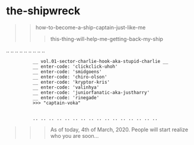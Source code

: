 # the-shipwreck
>>how-to-become-a-ship-captain-just-like-me
>>>this-thing-will-help-me-getting-back-my-ship


.. .. .. .. .. .. .. .. ..


              __ vol.01-sector-charlie-hook-aka-stupid-charlie __
              __ enter-code: 'clickclick-uhoh'
              __ enter-code: 'smidgoens'
              __ enter-code: 'chiro-olson'
              __ enter-code: 'kryptor-kris'
              __ enter-code: 'valinhya'
              __ enter-code: 'juniorfanatic-aka-justharry'
              __ enter-code: 'rinegade'
              >>> "captain-voka"
              
              
              .. .. .. .. .. .. .. .. .. .. .. .. .. .. .. ..




>>>As of today, 4th of March, 2020.
   People will start realize who you are soon...
